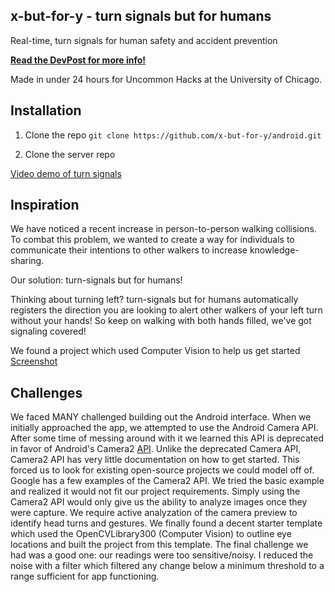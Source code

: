 ## x-but-for-y - turn signals but for humans

Real-time, turn signals for human safety and accident prevention

[**Read the DevPost for more info!**](https://devpost.com/software/x-but-for-y)

Made in under 24 hours for Uncommon Hacks at the University of Chicago.

## Installation

1. Clone the repo `git clone https://github.com/x-but-for-y/android.git`

2. Clone the server repo

[Video demo of turn signals](link_here)

## Inspiration

We have noticed a recent increase in person-to-person walking collisions.
To combat this problem, we wanted to create a way for individuals to communicate
their intentions to other walkers to increase knowledge-sharing.

Our solution: turn-signals but for humans!

Thinking about turning left? turn-signals but for humans automatically registers
 the direction you are looking to alert other walkers of your left turn without your hands!
 So keep on walking with both hands filled, we've got signaling covered!

 We found a project which used Computer Vision to help us get started
 [Screenshot](http://romanhosek.cz/wp-content/uploads/2013/01/device-2013-01-20-185851.png)

## Challenges

We faced MANY challenged building out the Android interface. When we initially approached the app, we attempted to use
the Android Camera API. After some time of messing around with it we learned this API is deprecated in favor of Android's Camera2 [API](https://developer.android.com/reference/android/hardware/camera2/package-summary.html). Unlike the deprecated Camera API, Camera2 API has very little documentation on how to get started. This forced us to look for existing open-source projects we could model off of. Google has a few examples of the Camera2 API. We tried the basic example and realized it would not fit our project requirements. Simply using the Camera2 API would only give us the ability to analyze images once they were capture. We require active analyzation of the camera preview to identify head turns and gestures. We finally found a decent starter template which used the OpenCVLibrary300 (Computer Vision) to outline eye locations and built the project from this template. The final challenge we had was a good one: our readings were too sensitive/noisy. I reduced the noise with a filter which filtered any change below a minimum threshold to a range sufficient for app functioning. 
